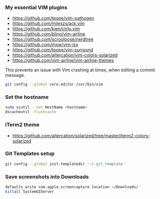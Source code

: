 ### My essential VIM plugins

- https://github.com/tpope/vim-pathogen
- https://github.com/mileszs/ack.vim
- https://github.com/kien/ctrlp.vim
- https://github.com/bling/vim-airline
- https://github.com/scrooloose/nerdtree
- https://github.com/mxw/vim-jsx
- https://github.com/tpope/vim-surround
- https://github.com/altercation/vim-colors-solarized
- https://github.com/vim-airline/vim-airline-themes

This prevents an issue with Vim crashing at times, when editing a commit message.
```sh
git config --global core.editor /usr/bin/vim
```

### Set the hostname

```sh
sudo scutil --set HostName <hostname>
dscacheutil -flushcache
```

### iTerm2 theme

- https://github.com/altercation/solarized/tree/master/iterm2-colors-solarized


### Git Templates setup

```sh
git config --global init.templatedir '~/.git_template'
```


### Save screenshots into Downloads

```sh
defaults write com.apple.screencapture location ~/Downloads/
killall SystemUIServer
```
